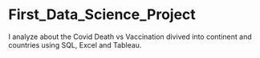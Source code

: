 # First_Data_Science_Project
I analyze about the Covid Death vs Vaccination divived into continent and countries using SQL, Excel and Tableau.
